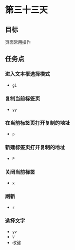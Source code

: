 # 第三十三天

## 目标

页面常用操作

## 任务点

### 进入文本框选择模式

- `gi`

### 复制当前标签页

- `yy`

### 在当前标签页打开复制的地址

- `p`

### 新建标签页打开复制的地址

- `P`

### 关闭当前标签

- `x`

### 刷新

- `r`

### 选择文字

- `yv`
- `V`
- 改键
